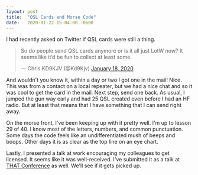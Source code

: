 ```yaml
---
layout: post
title:  "QSL Cards and Morse Code"
date:   2020-01-22 15:04:00 -0600
---
```


I had recently asked on Twitter if QSL cards were still a thing.

<blockquote class="twitter-tweet"><p lang="en" dir="ltr">So do people send QSL cards anymore or is it all just LotW now? It seems like it’d be fun to collect at least some.</p>&mdash; Chris KD9KJV (@Kd9Kjv) <a href="https://twitter.com/Kd9Kjv/status/1218648588823269376?ref_src=twsrc%5Etfw">January 18, 2020</a></blockquote> <script async src="https://platform.twitter.com/widgets.js" charset="utf-8"></script>

And wouldn't you know it, within a day or two I got one in the mail! Nice. This
was from a contact on a local repeater, but we had a nice chat and so it was
cool to get the card in the mail. Next step, send one back. As usual, I jumped
the gun way early and had 25 QSL created even before I had an HF radio. But at
least that means that I have something that I can send right away.

On the morse front, I've been keeping up with it pretty well. I'm up to lesson
29 of 40. I know most of the letters, numbers, and common punctuation. Some days
the code feels like an undifferentiated mush of beeps and boops. Other days it
is as clear as the top line on an eye chart.

Lastly, I presented a talk at work encouraging my colleagues to get licensed. It
seems like it was well-received. I've submitted it as a talk at
[THAT Conference](http://thatconference.com) as well. We'll see if it gets
picked up.
